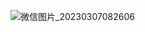 
![微信图片_20230307082606](https://github.com/szh2050847653/ICT452b/assets/127078276/7ef425a7-cef1-4049-87ef-4f62ff8b57ea)
